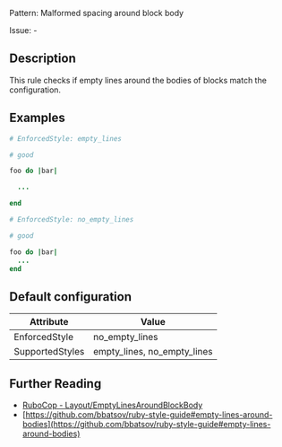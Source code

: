 Pattern: Malformed spacing around block body

Issue: -

## Description

This rule checks if empty lines around the bodies of blocks match the configuration.

## Examples

```ruby
# EnforcedStyle: empty_lines

# good

foo do |bar|

  ...

end

# EnforcedStyle: no_empty_lines

# good

foo do |bar|
  ...
end
```

## Default configuration

Attribute | Value
--- | ---
EnforcedStyle | no_empty_lines
SupportedStyles | empty_lines, no_empty_lines

## Further Reading

* [RuboCop - Layout/EmptyLinesAroundBlockBody](https://rubocop.readthedocs.io/en/latest/cops_layout/#layoutemptylinesaroundblockbody)
* [https://github.com/bbatsov/ruby-style-guide#empty-lines-around-bodies](https://github.com/bbatsov/ruby-style-guide#empty-lines-around-bodies)
